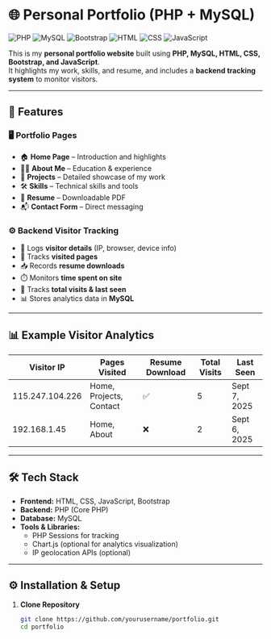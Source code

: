 # 🌐 Personal Portfolio (PHP + MySQL)

![PHP](https://img.shields.io/badge/PHP-777BB4?style=for-the-badge&logo=php&logoColor=white)
![MySQL](https://img.shields.io/badge/MySQL-005C84?style=for-the-badge&logo=mysql&logoColor=white)
![Bootstrap](https://img.shields.io/badge/Bootstrap-563D7C?style=for-the-badge&logo=bootstrap&logoColor=white)
![HTML](https://img.shields.io/badge/HTML-E34F26?style=for-the-badge&logo=html5&logoColor=white)
![CSS](https://img.shields.io/badge/CSS-1572B6?style=for-the-badge&logo=css3&logoColor=white)
![JavaScript](https://img.shields.io/badge/JavaScript-F7DF1E?style=for-the-badge&logo=javascript&logoColor=black)

This is my **personal portfolio website** built using **PHP, MySQL, HTML, CSS, Bootstrap, and JavaScript**.  
It highlights my work, skills, and resume, and includes a **backend tracking system** to monitor visitors.

---

## 🚀 Features

### 🖥️ Portfolio Pages
- 🏠 **Home Page** – Introduction and highlights  
- 👨‍💻 **About Me** – Education & experience  
- 📂 **Projects** – Detailed showcase of my work  
- 🛠️ **Skills** – Technical skills and tools  
- 📄 **Resume** – Downloadable PDF  
- 📬 **Contact Form** – Direct messaging  

### ⚙️ Backend Visitor Tracking
- 🔎 Logs **visitor details** (IP, browser, device info)  
- 📑 Tracks **visited pages**  
- 📥 Records **resume downloads**  
- ⏱️ Monitors **time spent on site**  
- 🔄 Tracks **total visits & last seen**  
- 📊 Stores analytics data in **MySQL**  

---

## 📊 Example Visitor Analytics

| Visitor IP       | Pages Visited         | Resume Download | Total Visits | Last Seen       |
|------------------|----------------------|-----------------|--------------|-----------------|
| 115.247.104.226  | Home, Projects, Contact | ✅ | 5 | Sept 7, 2025 |
| 192.168.1.45     | Home, About          | ❌ | 2 | Sept 6, 2025 |

---

## 🛠️ Tech Stack
- **Frontend:** HTML, CSS, JavaScript, Bootstrap  
- **Backend:** PHP (Core PHP)  
- **Database:** MySQL  
- **Tools & Libraries:**  
  - PHP Sessions for tracking  
  - Chart.js (optional for analytics visualization)  
  - IP geolocation APIs (optional)  

---

## ⚙️ Installation & Setup

1. **Clone Repository**
   ```bash
   git clone https://github.com/yourusername/portfolio.git
   cd portfolio
